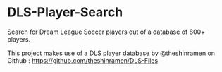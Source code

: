 # DLS-Player-Search

Search for Dream League Soccer players out of a database of 800+ players.



This project makes use of a DLS player database by @theshinramen on Github : https://github.com/theshinramen/DLS-Files
